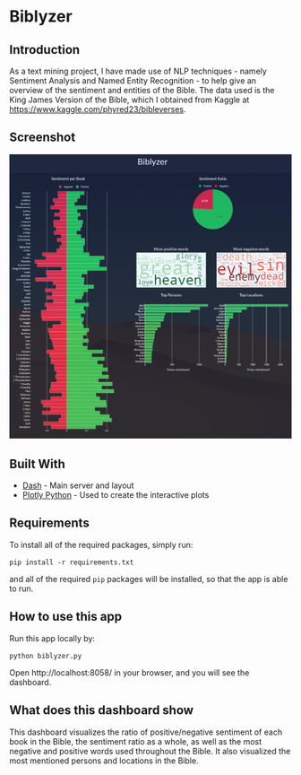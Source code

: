# Biblyzer

## Introduction
As a text mining project, I have made use of NLP techniques - namely Sentiment Analysis and Named Entity Recognition - to help give an overview of the sentiment and entities of the Bible. The data used is the King James Version of the Bible, which I obtained from Kaggle at https://www.kaggle.com/phyred23/bibleverses.

## Screenshot
![initial](BiblyzerScreenshot.png)

## Built With
* [Dash](https://dash.plot.ly/) - Main server and layout
* [Plotly Python](https://plot.ly/python/) - Used to create the interactive plots

## Requirements
To install all of the required packages, simply run:

```
pip install -r requirements.txt
```

and all of the required `pip` packages will be installed, so that the app is able to run.

## How to use this app

Run this app locally by:
```
python biblyzer.py
```
Open http://localhost:8058/ in your browser, and you will see the dashboard.


## What does this dashboard show
This dashboard visualizes the ratio of positive/negative sentiment of each book in the Bible, the sentiment ratio as a whole, as well as the most negative and positive words used throughout the Bible. It also visualized the most mentioned persons and locations in the Bible.

